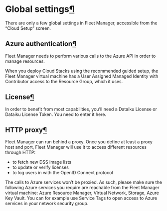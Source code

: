 Global settings[¶](#global-settings "Permalink to this heading")
================================================================


There are only a few global settings in Fleet Manager, accessible from the “Cloud Setup” screen.



Azure authentication[¶](#azure-authentication "Permalink to this heading")
--------------------------------------------------------------------------


Fleet Manager needs to perform various calls to the Azure API in order to manage resources.


When you deploy Cloud Stacks using the recommended guided setup, the Fleet Manager virtual machine has a User Assigned Managed Identity with Contributor access to the Resource Group, which it uses.




License[¶](#license "Permalink to this heading")
------------------------------------------------


In order to benefit from most capabilities, you’ll need a Dataiku License or Dataiku License Token. You need to enter it here.




HTTP proxy[¶](#http-proxy "Permalink to this heading")
------------------------------------------------------


Fleet Manager can run behind a proxy. Once you define at least a proxy host and port, Fleet Manager will use it to access different resources through HTTP:


* to fetch new DSS image lists
* to update or verify licenses
* to log users in with the OpenID Connect protocol


The calls to Azure services won’t be proxied. As such, please make sure the following Azure services you require are reachable from the Fleet Manager virtual machine: Azure Resource Manager, Virtual Network, Storage, Azure Key Vault.
You can for example use Service Tags to open access to Azure services in your network security group.